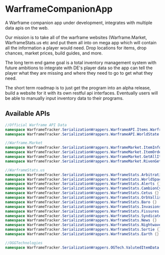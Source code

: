 # WarframeCompanionApp
A Warframe companion app under development, integrates with multiple data apis on the web.

Our mission is to take all of the warframe websites (Warframe.Market, WarframeStats.us etc and put them all into on mega app which will contain all the information a player would need. Drop locations for items, drop chances, market prices, build guides, and more.

The long term end game goal is a total inventory management system with future ambitions to integrate with DE's player data so the app can tell the player what they are missing and where they need to go to get what they need.

The short term roadmap is to just get the program into an alpha release, build a website for it with its own restful api interfaces. Eventually users will be able to manually input inventory data to their programs.

## Available APIs
```c#
//Official Warframe API Data
namespace WarframeTracker.SerializationWrappers.WarframeAPI.Items.Warframes {}
namespace WarframeTracker.SerializationWrappers.WarframeAPI.WorldState {}

//Warframe.Market
namespace WarframeTracker.SerializationWrappers.WarframeMarket.ItemInfo {}
namespace WarframeTracker.SerializationWrappers.WarframeMarket.ItemOrders {}
namespace WarframeTracker.SerializationWrappers.WarframeMarket.GetAllItems {}
namespace WarframeTracker.SerializationWrappers.WarframeMarket.RivenGetAuctions {}

//WarframeStats.us
namespace WarframeTracker.SerializationWrappers.WarframeStats.Arbitration {}
namespace WarframeTracker.SerializationWrappers.WarframeStats.WorldSpace {}
namespace WarframeTracker.SerializationWrappers.WarframeStats.Alerts {}
namespace WarframeTracker.SerializationWrappers.WarframeStats.CambionCycle {}
namespace WarframeTracker.SerializationWrappers.WarframeStats.Cetus {}
namespace WarframeTracker.SerializationWrappers.WarframeStats.OrbVallis {}
namespace WarframeTracker.SerializationWrappers.WarframeStats.Baro {}
namespace WarframeTracker.SerializationWrappers.WarframeStats.Invasions {}
namespace WarframeTracker.SerializationWrappers.WarframeStats.Fissures {}
namespace WarframeTracker.SerializationWrappers.WarframeStats.Syndicate {}
namespace WarframeTracker.SerializationWrappers.WarframeStats.News {}
namespace WarframeTracker.SerializationWrappers.WarframeStats.Nightwave {}
namespace WarframeTracker.SerializationWrappers.WarframeStats.Sortie {}
namespace WarframeTracker.SerializationWrappers.WarframeStats.Earth {}

//OGGTechnologies
namespace WarframeTracker.SerializationWrappers.OGTech.ValutedItemData {}
```
